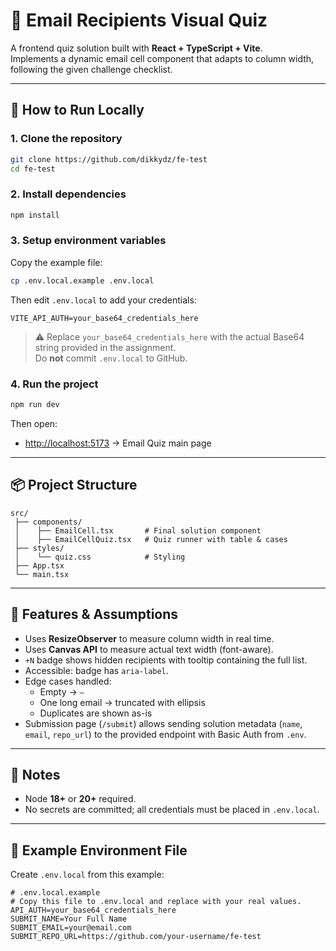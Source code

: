 # 📧 Email Recipients Visual Quiz

A frontend quiz solution built with **React + TypeScript + Vite**.  
Implements a dynamic email cell component that adapts to column width, following the given challenge checklist.

---

## 🚀 How to Run Locally

### 1. Clone the repository
```bash
git clone https://github.com/dikkydz/fe-test
cd fe-test
```

### 2. Install dependencies
```bash
npm install
```

### 3. Setup environment variables
Copy the example file:

```bash
cp .env.local.example .env.local
```

Then edit `.env.local` to add your credentials:

```
VITE_API_AUTH=your_base64_credentials_here
```

> ⚠️ Replace `your_base64_credentials_here` with the actual Base64 string provided in the assignment.  
> Do **not** commit `.env.local` to GitHub.

### 4. Run the project
```bash
npm run dev
```

Then open:  
- [http://localhost:5173](http://localhost:5173) → Email Quiz main page  

---

## 📦 Project Structure

```
src/
 ├── components/
 │    ├── EmailCell.tsx       # Final solution component
 │    ├── EmailCellQuiz.tsx   # Quiz runner with table & cases
 ├── styles/
 │    └── quiz.css            # Styling
 ├── App.tsx
 └── main.tsx
```

---

## 🧪 Features & Assumptions

- Uses **ResizeObserver** to measure column width in real time.
- Uses **Canvas API** to measure actual text width (font-aware).
- `+N` badge shows hidden recipients with tooltip containing the full list.
- Accessible: badge has `aria-label`.
- Edge cases handled:
  - Empty → `–`
  - One long email → truncated with ellipsis
  - Duplicates are shown as-is
- Submission page (`/submit`) allows sending solution metadata (`name`, `email`, `repo_url`) to the provided endpoint with Basic Auth from `.env`.

---

## 🔑 Notes

- Node **18+** or **20+** required.
- No secrets are committed; all credentials must be placed in `.env.local`.

---

## 📂 Example Environment File

Create `.env.local` from this example:

```env
# .env.local.example
# Copy this file to .env.local and replace with your real values.
API_AUTH=your_base64_credentials_here
SUBMIT_NAME=Your Full Name
SUBMIT_EMAIL=your@email.com
SUBMIT_REPO_URL=https://github.com/your-username/fe-test
```
